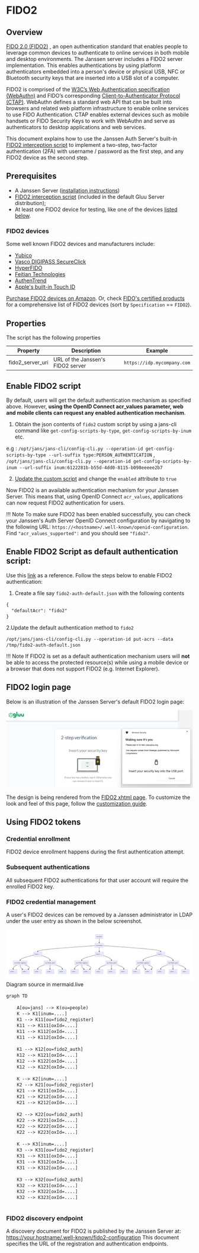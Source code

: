 # FIDO2

## Overview
[FIDO 2.0 (FIDO2)](https://fidoalliance.org/fido2/) , an open authentication standard that enables people to leverage common devices to authenticate to online services in both mobile and desktop environments. The Janssen server includes a FIDO2 server implementation. This enables authentications by using  platform authenticators embedded into a person's device or  physical USB, NFC or Bluetooth security keys that are inserted into a USB slot of a computer.

FIDO2 is comprised of the [W3C’s Web Authentication specification (WebAuthn)](https://www.w3.org/TR/webauthn/) and FIDO’s corresponding [Client-to-Authenticator Protocol (CTAP)](https://fidoalliance.org/specs/fido-v2.0-ps-20170927/fido-client-to-authenticator-protocol-v2.0-ps-20170927.html). WebAuthn defines a standard web API that can be built into browsers and related web platform infrastructure to enable online services to use FIDO Authentication. CTAP enables external devices such as mobile handsets or FIDO Security Keys to work with WebAuthn and serve as authenticators to desktop applications and web services.

This document explains how to use the Janssen Auth Server's built-in 
[FIDO2 interception script](https://github.com/JanssenProject/jans/blob/main/jans-linux-setup/jans_setup/static/extension/person_authentication/Fido2ExternalAuthenticator.py) 
to implement a two-step, two-factor authentication (2FA) with username / password as the first step, and any FIDO2 device as the second step. 

## Prerequisites
- A Janssen Server ([installation instructions](https://github.com/JanssenProject/jans#installation))      
- [FIDO2 interception script](https://github.com/GluuFederation/oxAuth/blob/master/Server/integrations/fido2/Fido2ExternalAuthenticator.py) (included in the default Gluu Server distribution);     
- At least one FIDO2 device for testing, like one of the devices [listed below](#fido2-devices). 

### FIDO2 devices
Some well known FIDO2 devices and manufacturers include:           

- [Yubico](https://www.yubico.com/)      
- [Vasco DIGIPASS SecureClick](https://www.vasco.com/products/two-factor-authenticators/hardware/one-button/digipass-secureclick.html)   
- [HyperFIDO](http://hyperfido.com/)       
- [Feitian Technologies](http://www.ftsafe.com/)   
- [AuthenTrend](https://authentrend.com/)
- [Apple's built-in Touch ID](https://support.apple.com/en-in/guide/mac-help/mchl16fbf90a/mac)

[Purchase FIDO2 devices on Amazon](https://www.amazon.com/s/ref=nb_sb_noss/146-0120855-4781335?url=search-alias%3Daps&field-keywords=fido2). Or, check [FIDO's certified products](https://fidoalliance.org/certification/fido-certified-products/) for a comprehensive list of FIDO2 devices (sort by `Specification` == `FIDO2`). 

## Properties
The script has the following properties

| 	Property	         | 	Description		                 | 	Example	                   |
|--------------------|--------------------------------|-----------------------------|
| fido2_server_uri		 | URL of the Janssen's FIDO2 server | `https://idp.mycompany.com` |

## Enable FIDO2 script

By default, users will get the default authentication mechanism as specified above. However, **using the OpenID Connect acr_values parameter, web and mobile clients can request any enabled authentication mechanism**.

1. Obtain the json contents of `fido2` custom script by using a jans-cli command like `get-config-scripts-by-type`, `get-config-scripts-by-inum` etc. 

e.g : `/opt/jans/jans-cli/config-cli.py --operation-id get-config-scripts-by-type --url-suffix type:PERSON_AUTHENTICATION` , `/opt/jans/jans-cli/config-cli.py --operation-id get-config-scripts-by-inum --url-suffix inum:6122281b-b55d-4dd0-8115-b098eeeee2b7`

2. [Update the custom script](https://github.com/JanssenProject/jans-cli/blob/main/docs/cli/cli-custom-scripts.md#update-an-existing-custom-script) and change the `enabled` attribute to `true`  

Now FIDO2 is an available authentication mechanism for your Janssen Server. This means that, using OpenID Connect `acr_values`, applications can now request FIDO2 authentication for users. 

!!! Note 
    To make sure FIDO2 has been enabled successfully, you can check your Janssen's Auth Server OpenID Connect 
    configuration by navigating to the following URL: `https://<hostname>/.well-known/openid-configuration`. 
    Find `"acr_values_supported":` and you should see `"fido2"`. 

## Enable FIDO2 Script as default authentication script:
Use this [link](https://github.com/JanssenProject/jans-cli/blob/main/docs/cli/cli-default-authentication-method.md) as a reference.
Follow the steps below to enable FIDO2 authentication:
1. Create a file say `fido2-auth-default.json` with the following contents
```
{
  "defaultAcr": "fido2"
}
```
2.Update the default authentication method to `fido2`
```
/opt/jans/jans-cli/config-cli.py --operation-id put-acrs --data /tmp/fido2-auth-default.json
```


!!! Note
    If FIDO2 is set as a default authentication mechanism users will **not** be able to access the protected resource(s) while using a mobile device or a browser that does not support FIDO2 (e.g. Internet Explorer).  

## FIDO2 login page
Below is an illustration of the Janssen Server's default FIDO2 login page:

![fido2](https://github.com/JanssenProject/jans/raw/main/docs/assets/image_fido2.png)

The design is being rendered from the [FIDO2 xhtml page](https://github.com/JanssenProject/jans/blob/main/jans-auth-server/server/src/main/webapp/auth/fido2/login.xhtml). To customize the look and feel of this page, follow the [customization guide](https://jans.io/docs/admin/developer/customization/customize-web-pages/). 

## Using FIDO2 tokens 

### Credential enrollment
FIDO2 device enrollment happens during the first authentication attempt. 

### Subsequent authentications
All subsequent FIDO2 authentications for that user account will require the enrolled FIDO2 key. 

### FIDO2 credential management
A user's FIDO2 devices can be removed by a Janssen administrator in LDAP under the user entry as shown in the below screenshot. 

![fido2](https://github.com/JanssenProject/jans/raw/main/docs/assets/image-fido2-ldap-structure.png)
Diagram source in mermaid.live
```
graph TD
     
    A[ou=jans] --> K(ou=people)
    K --> K1[inum=....]
    K1 --> K11[ou=fido2_register]
    K11 --> K111[oxId=....]
    K11 --> K112[oxId=....]
    K11 --> K112[oxId=....]

    K1 --> K12[ou=fido2_auth]
    K12 --> K121[oxId=....]
    K12 --> K122[oxId=....]
    K12 --> K123[oxId=....]

    K --> K2[inum=....]
    K2 --> K21[ou=fido2_register]
    K21 --> K211[oxId=....]
    K21 --> K212[oxId=....]
    K21 --> K212[oxId=....]

    K2 --> K22[ou=fido2_auth]
    K22 --> K221[oxId=....]
    K22 --> K222[oxId=....]
    K22 --> K223[oxId=....]

    K --> K3[inum=....]
    K3 --> K31[ou=fido2_register]
    K31 --> K311[oxId=....]
    K31 --> K312[oxId=....]
    K31 --> K312[oxId=....]

    K3 --> K32[ou=fido2_auth]
    K32 --> K321[oxId=....]
    K32 --> K322[oxId=....]
    K32 --> K323[oxId=....]
    
```

### FIDO2 discovery endpoint
A discovery document for FIDO2 is published by the Janssen Server at: https://your.hostname/.well-known/fido2-configuration This document specifies the URL of the registration and authentication endpoints.